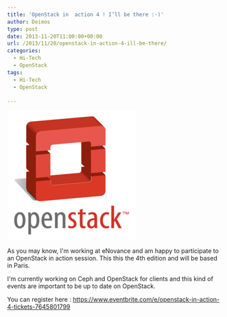 ```yaml
---
title: 'OpenStack in  action 4 ! I’ll be there :-)'
author: Deimos
type: post
date: 2013-11-20T11:00:00+00:00
url: /2013/11/20/openstack-in-action-4-ill-be-there/
categories:
  - Hi-Tech
  - OpenStack
tags:
  - Hi-Tech
  - OpenStack

---
```

![openstack](/images/logo_openstack.png?w=432)

As you may know, I'm working at eNovance and am happy to participate to an OpenStack in action session. This this the 4th edition and will be based in Paris.

I'm currently working on Ceph and OpenStack for clients and this kind of events are important to be up to date on OpenStack.

You can register here : <https://www.eventbrite.com/e/openstack-in-action-4-tickets-7645801799>
